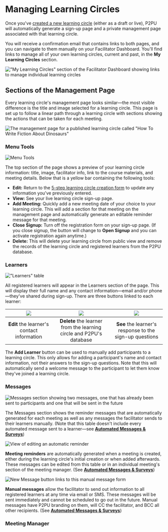 # Managing Learning Circles

Once you've [created a new learning circle](creating-learning-circles.md) \(either as a draft or live\), P2PU will automatically generate a sign-up page and a private management page associated with that learning circle. 

You will receive a confirmation email that contains links to both pages, and you can navigate to them manually on your Facilitator Dashboard. You'll find links to manage all of your own learning circles, current and past, in the **My Learning Circles** section.

![&quot;My Learning Circles&quot; section of the Facilitator Dashboard showing links to manage individual learning circles](../../.gitbook/assets/screen-shot-2021-04-22-at-2.10.31-pm.png)

## Sections of the Management Page

 Every learning circle's management page looks similar—the most visible difference is the title and image selected for a learning circle. This page is set up to follow a linear path through a learning circle with sections showing the actions that can be taken for each meeting.

![The management page for a published learning circle called &quot;How To Write Fiction About Dinosaurs&quot;](../../.gitbook/assets/screen-shot-2021-04-22-at-2.23.16-pm.png)

### Menu Tools 

![Menu Tools](../../.gitbook/assets/screen-shot-2021-04-22-at-2.29.12-pm.png)

The top section of the page shows a preview of your learning circle information: title, image, facilitator info, link to the course materials, and meeting details. Below that is a yellow bar containing the following tools:

* **Edit:** Return to the [5-step learning circle creation form](creating-learning-circles.md) to update any information you've previously entered.
* **View:** See your live learning circle sign-up page.
* **Add Meeting:** Quickly add a new meeting date of your choice to your learning circle. This will add a section for that meeting on the management page and automatically generate an editable reminder message for that meeting.
* **Close Signup:** Turn off the registration form on your sign-up page. \(If you close signup, the button will change to **Open Signup** and you can activate registration again anytime.\)
* **Delete:** This will delete your learning circle from public view and remove the records of the learning circle and registered learners from the P2PU database.

### Learners

![&quot;Learners&quot; table ](../../.gitbook/assets/screen-shot-2021-04-22-at-2.33.49-pm.png)

All registered learners will appear in the Learners section of the page. This will display their full name and any contact information—email and/or phone—they've shared during sign-up. There are three buttons linked to each learner:

| ![](../../.gitbook/assets/screen-shot-2021-04-22-at-2.39.16-pm.png) | ![](../../.gitbook/assets/screen-shot-2021-04-22-at-2.39.20-pm%20%281%29.png) | ![](../../.gitbook/assets/screen-shot-2021-04-22-at-2.39.23-pm.png) |
| :---: | :---: | :---: |
| **Edit** the learner's contact information  | **Delete** the learner from the learning circle and P2PU's database | **See** the learner's response to the sign-up questions |

The **Add Learner** button can be used to manually add participants to a learning circle. This only allows for adding a participant's name and contact information, not their answers to the sign-up questions. Note that this will automatically send a welcome message to the participant to let them know they've joined a learning circle.

### **Messages**

![Messages section showing two messages, one that has already been sent to participants and one that will be sent in the future](../../.gitbook/assets/screen-shot-2021-04-22-at-2.33.57-pm.png)

The Messages section shows the reminder messages that are automatically generated for each meeting as well as any messages the facilitator sends to their learners manually. \(Note that this table doesn't include every automated message sent to a learner—see [**Automated Messages & Surveys**](automated-messaging.md)\)

![View of editing an automatic reminder](../../.gitbook/assets/image%20%283%29.png)

**Meeting reminders** are automatically generated when a meeting is created, either during the learning circle's initial creation or when added afterwards. These messages can be edited from this table or in an individual meeting's section of the meeting manager. \(See [**Automated Messages & Surveys**](automated-messaging.md)\)

![New Message button links to this manual message form ](../../.gitbook/assets/image%20%281%29.png)

**Manual messages** allow the facilitator to send out information to all registered learners at any time via email or SMS. These messages will be sent immediately and cannot be scheduled to go out in the future. Manual messages have P2PU branding on them, will CC the facilitator, and BCC all other recipients. \(See [**Automated Messages & Surveys**](automated-messaging.md)\)

### Meeting Manager

